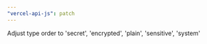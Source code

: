```yaml
---
"vercel-api-js": patch
---
```


Adjust type order to 'secret', 'encrypted', 'plain', 'sensitive', 'system'
